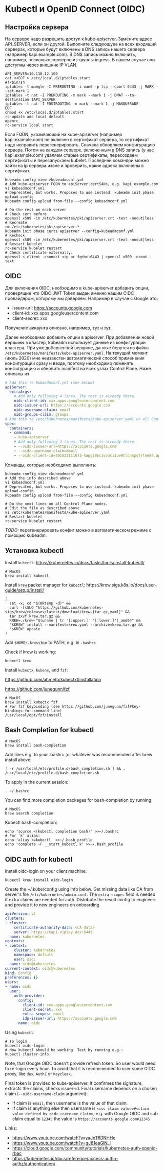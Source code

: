 # Kubectl и OpenID Connect (OIDC)

## Настройка сервера

На сервере надо разрешить доступ к kube-apiserver. Замените адрес API_SERVER, если он другой. Выполните следующуее
на всех входящий серверах, которые будут включены в DNS запись нашего сервера (например kapi.example.com). В DNS запись
можно включить, например, несколько серверов из группы ingress. В нашем случае они доступны через внешние IP VLAN.

```shell script
API_SERVER=10.118.12.100
cat <<EOF > /etc/local.d/iptables.start
#!/bin/sh
iptables -t mangle -I PREROUTING -i wan0 -p tcp --dport 6443 -j MARK --set-mark 1
iptables -t nat -I PREROUTING -m mark --mark 1 -j DNAT --to-destination $API_SERVER
iptables -t nat -I POSTROUTING -m mark --mark 1 -j MASQUERADE
EOF
chmod +x /etc/local.d/iptables.start
rc-update add local default
openrc
rc-service local start
```

Если FQDN, указывающий на kube-apiserver (например kapi.example.com) не включен в сертификат сервера, то сертификат надо
исправить перегенерировать. Сначала обновляем конфигурацию сервера. Потом на каждом сервере, включенным в DNS запись
(у нас kapi.example.com) удаляем старые сертификаты, пересоздаем сертификаты и перезапускаем kubelet. Последней командой
можно зайти на ip сервера извне и проверить, какие адреса включены в сертификат.

```shell script
kubeadm config view >kubeadmconf.yml
# Add kube-apiserver FQDN to apiServer.certSANs, e.g. kapi.example.com
vi kubeadmconf.yml
# Deprecated, but works. Proposes to use instead: kubeadm init phase upload-config
kubeadm config upload from-file --config kubeadmconf.yml

# Do the rest on each server
# Check cert before
openssl x509 -in /etc/kubernetes/pki/apiserver.crt -text -noout|less
# Recreate
rm /etc/kubernetes/pki/apiserver.*
kubeadm init phase certs apiserver --config=kubeadmconf.yml
# Recheck
openssl x509 -in /etc/kubernetes/pki/apiserver.crt -text -noout|less
# Restart kubelet
rc-service kubelet restart
# Check certificate externally.
openssl s_client -connect <ip or fqdn>:6443 | openssl x509 -noout -text
```

## OIDC

Для включения OIDC, необходимо в kube-apiserver добавить опции, проверящие что OIDC JWT Token выдан именно нашим
OIDC провайдером, которому мы доверяем. Например в случае с Google это:
- issuer-url: https://accounts.google.com
- client-id: xxx.apps.googleusercontent.com
- client-secret: xxx

Получение аккаунта описано, например, [тут](https://medium.com/@hbceylan/deep-dive-kubernetes-single-sign-on-sso-with-openid-connection-via-g-suite-a4f01bd4a48f)
и [тут](https://cloud.google.com/community/tutorials/kubernetes-auth-openid-rbac).

Далее необходимо добавить опции в apiserver. При добавлении новой вершины в кластер, kubeadm использует данные из
конфигурации кластера. При уже добавленной вершине, данные берутся из файла `/etc/kubernetes/manifests/kube-apiserver.yaml`.
На текущий момент (июль 2020) мне неизвестен автоматический способ применения конфигурации сразу и везде, поэтому
необходимо поменять конфигурацию и обновить manifest на всех узлах Control Plane. Ниже описаны из

```yaml
# Add this to kubeadmconf.yml (see below)
apiServer:
  extraArgs:
    # Add only following 4 lines. The rest is already there.
    oidc-client-id: xxx.apps.googleusercontent.com
    oidc-issuer-url: https://accounts.google.com
    oidc-username-claim: email
    oidc-groups-claim: groups
# Add this to /etc/kubernetes/manifests/kube-apiserver.yaml on all Control Plane nodes
spec:
  containers:
  - command:
    - kube-apiserver
    # Add only following 3 lines. The rest is already there.
    - --oidc-issuer-url=https://accounts.google.com
    - --oidc-username-claim=email
    - --oidc-client-id=301523111073-hapgi8mcivo3ci1uv0tlqnspq4rtme84.apps.googleusercontent.com
```

Команды, которые необходимо выполнить:

```shell script
kubeadm config view >kubeadmconf.yml
# Add the info described above
vi kubeadmconf.yml
# Deprecated, but works. Proposes to use instead: kubeadm init phase upload-config
kubeadm config upload from-file --config kubeadmconf.yml

# Do the next lines on all Control Plane nodes.
# Edit the file as described above
vi /etc/kubernetes/manifests/kube-apiserver.yaml
# Restart kubelet
rc-service kubelet restart
```

*TODO:* перегенерировать конфиг можно в автоматическом режиме с помощью kubeadm.

## Установка kubectl

Install `kubectl`: https://kubernetes.io/docs/tasks/tools/install-kubectl/

```shell script
# MacOS
brew install kubectl
```

Install `krew` packet manager for `kubectl`: https://krew.sigs.k8s.io/docs/user-guide/setup/install/

```shell script
(
  set -x; cd "$(mktemp -d)" &&
  curl -fsSLO "https://github.com/kubernetes-sigs/krew/releases/latest/download/krew.{tar.gz,yaml}" &&
  tar zxvf krew.tar.gz &&
  KREW=./krew-"$(uname | tr '[:upper:]' '[:lower:]')_amd64" &&
  "$KREW" install --manifest=krew.yaml --archive=krew.tar.gz &&
  "$KREW" update
)
```

Add `$HOME/.krew/bin` to PATH, e.g. in `.bashrc`

Check if krew is working:

```shell script
kubectl krew
```

Install `kubectx`, `kubens`, and `fzf`:

https://github.com/ahmetb/kubectx#installation

https://github.com/junegunn/fzf
```shell script
# MacOS
brew install kubectx fzf
# For fzf keybinding (see https://github.com/junegunn/fzf#key-bindings-for-command-line)
/usr/local/opt/fzf/install
```

## Bash Completion for kubectl

```shell script
# MacOS
brew install bash-completion
```

Add lines e.g. to your .bashrc (or whatever was recommended after brew install above:

```shell script
[ -r /usr/local/etc/profile.d/bash_completion.sh ] && . /usr/local/etc/profile.d/bash_completion.sh
```

To apply in the current session:
```shell script
. ~/.bashrc
```

You can find more completion packages for bash-completion by running

```shell script
# MacOS
brew search completion
```

Kubectl bash-completion:
```shell script
echo 'source <(kubectl completion bash)' >>~/.bashrc
# For `k` alias:
echo 'alias k=kubectl' >>~/.bash_profile
echo 'complete -F __start_kubectl k' >>~/.bash_profile
```

## OIDC auth for kubectl

Install oidc-login on your client machine:

```shell script
kubectl krew install oidc-login
```

Create the ~/.kube/config using info below. Get missing data like CA from server's file `/etc/kubernetes/admin.conf`.
The `extra-scopes` field is needed if extra claims are needed for auth. Distribute the result config to engineers and
provide it to new engineers on onboarding.

```yaml
apiVersion: v1
clusters:
- cluster:
    certificate-authority-data: <CA data>
    server: https://kapi.viplay.dev:6443
  name: kubernetes
contexts:
- context:
    cluster: kubernetes
    namespace: default
    user: oidc
  name: oidc@kubernetes
current-context: oidc@kubernetes
kind: Config
preferences: {}
users:
- name: oidc
  user:
    auth-provider:
      config:
        client-id: xxx.apps.googleusercontent.com
        client-secret: xxx
        extra-scopes: email
        idp-issuer-url: https://accounts.google.com
      name: oidc
```

Using `kubectl`:

```shell script
# To login
kubectl oidc-login
# Now kubectl should be working. Test by running e.g.:
kubectl cluster-info
```

Note, that Google OIDC doesn't provide refresh token. So user would need to re-login every hour. To avoid that it is
recommended to user some OIDC proxy, like `dex`, `AuthZ` or `Keycloak`.

Final token is provided to kube-apiserver. It confirmes the signature, extracts the claims, checks issuer-id. Final
username depends on a chosen claim (`--oidc-username-claim` argument):
- If claim is `email`, then username is the value of that claim.
- If claim is anything else then username is `<iss claim value>#<claim value defined by oidc-username-claim>`, e.g.
with Google OIDC and sub claim equal to `12345` the value is `https://accounts.google.com#12345`

Links:
- https://www.youtube.com/watch?v=yaJnT6DNHHc
- https://www.youtube.com/watch?v=gJ81eaGlN_I
- https://cloud.google.com/community/tutorials/kubernetes-auth-openid-rbac
- https://kubernetes.io/docs/reference/access-authn-authz/authentication/
